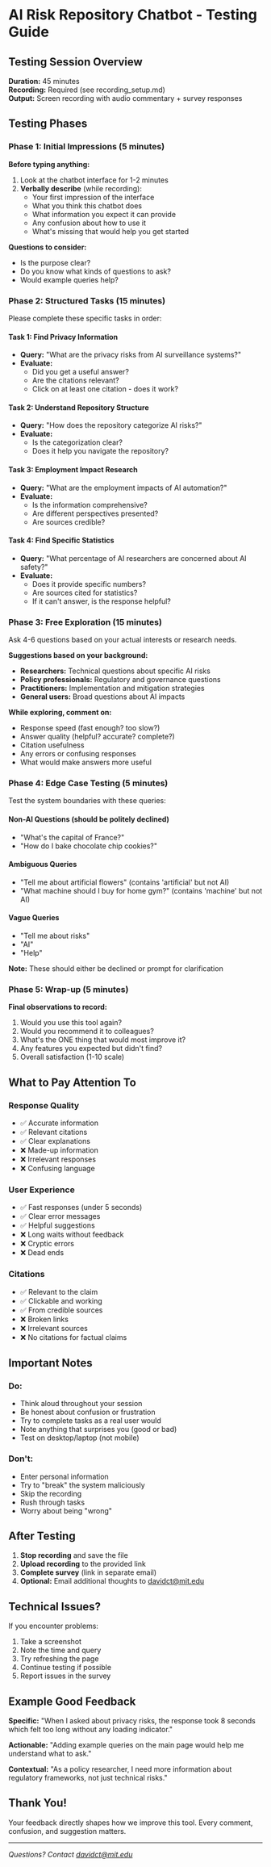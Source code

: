 # AI Risk Repository Chatbot - Testing Guide

## Testing Session Overview

**Duration:** 45 minutes  
**Recording:** Required (see recording_setup.md)  
**Output:** Screen recording with audio commentary + survey responses

## Testing Phases

### Phase 1: Initial Impressions (5 minutes)

**Before typing anything:**
1. Look at the chatbot interface for 1-2 minutes
2. **Verbally describe** (while recording):
   - Your first impression of the interface
   - What you think this chatbot does
   - What information you expect it can provide
   - Any confusion about how to use it
   - What's missing that would help you get started

**Questions to consider:**
- Is the purpose clear?
- Do you know what kinds of questions to ask?
- Would example queries help?

### Phase 2: Structured Tasks (15 minutes)

Please complete these specific tasks in order:

#### Task 1: Find Privacy Information
- **Query:** "What are the privacy risks from AI surveillance systems?"
- **Evaluate:**
  - Did you get a useful answer?
  - Are the citations relevant?
  - Click on at least one citation - does it work?

#### Task 2: Understand Repository Structure  
- **Query:** "How does the repository categorize AI risks?"
- **Evaluate:**
  - Is the categorization clear?
  - Does it help you navigate the repository?

#### Task 3: Employment Impact Research
- **Query:** "What are the employment impacts of AI automation?"
- **Evaluate:**
  - Is the information comprehensive?
  - Are different perspectives presented?
  - Are sources credible?

#### Task 4: Find Specific Statistics
- **Query:** "What percentage of AI researchers are concerned about AI safety?"
- **Evaluate:**
  - Does it provide specific numbers?
  - Are sources cited for statistics?
  - If it can't answer, is the response helpful?

### Phase 3: Free Exploration (15 minutes)

Ask 4-6 questions based on your actual interests or research needs.

**Suggestions based on your background:**
- **Researchers:** Technical questions about specific AI risks
- **Policy professionals:** Regulatory and governance questions
- **Practitioners:** Implementation and mitigation strategies
- **General users:** Broad questions about AI impacts

**While exploring, comment on:**
- Response speed (fast enough? too slow?)
- Answer quality (helpful? accurate? complete?)
- Citation usefulness
- Any errors or confusing responses
- What would make answers more useful

### Phase 4: Edge Case Testing (5 minutes)

Test the system boundaries with these queries:

#### Non-AI Questions (should be politely declined)
- "What's the capital of France?"
- "How do I bake chocolate chip cookies?"

#### Ambiguous Queries
- "Tell me about artificial flowers" (contains 'artificial' but not AI)
- "What machine should I buy for home gym?" (contains 'machine' but not AI)

#### Vague Queries
- "Tell me about risks"
- "AI"
- "Help"

**Note:** These should either be declined or prompt for clarification

### Phase 5: Wrap-up (5 minutes)

**Final observations to record:**
1. Would you use this tool again?
2. Would you recommend it to colleagues?
3. What's the ONE thing that would most improve it?
4. Any features you expected but didn't find?
5. Overall satisfaction (1-10 scale)

## What to Pay Attention To

### Response Quality
- ✅ Accurate information
- ✅ Relevant citations
- ✅ Clear explanations
- ❌ Made-up information
- ❌ Irrelevant responses
- ❌ Confusing language

### User Experience
- ✅ Fast responses (under 5 seconds)
- ✅ Clear error messages
- ✅ Helpful suggestions
- ❌ Long waits without feedback
- ❌ Cryptic errors
- ❌ Dead ends

### Citations
- ✅ Relevant to the claim
- ✅ Clickable and working
- ✅ From credible sources
- ❌ Broken links
- ❌ Irrelevant sources
- ❌ No citations for factual claims

## Important Notes

### Do:
- Think aloud throughout your session
- Be honest about confusion or frustration
- Try to complete tasks as a real user would
- Note anything that surprises you (good or bad)
- Test on desktop/laptop (not mobile)

### Don't:
- Enter personal information
- Try to "break" the system maliciously
- Skip the recording
- Rush through tasks
- Worry about being "wrong"

## After Testing

1. **Stop recording** and save the file
2. **Upload recording** to the provided link
3. **Complete survey** (link in separate email)
4. **Optional:** Email additional thoughts to davidct@mit.edu

## Technical Issues?

If you encounter problems:
1. Take a screenshot
2. Note the time and query
3. Try refreshing the page
4. Continue testing if possible
5. Report issues in the survey

## Example Good Feedback

**Specific:** "When I asked about privacy risks, the response took 8 seconds which felt too long without any loading indicator."

**Actionable:** "Adding example queries on the main page would help me understand what to ask."

**Contextual:** "As a policy researcher, I need more information about regulatory frameworks, not just technical risks."

## Thank You!

Your feedback directly shapes how we improve this tool. Every comment, confusion, and suggestion matters.

---

*Questions? Contact davidct@mit.edu*